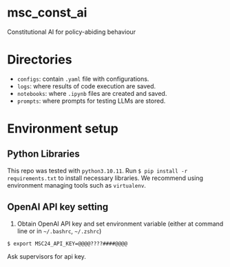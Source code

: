 # msc_const_ai
Constitutional AI for policy-abiding behaviour

# Directories
* `configs`: contain `.yaml` file with configurations.
* `logs`: where results of code execution are saved.
* `notebooks`: where `.ipynb` files are created and saved.
* `prompts`: where prompts for testing LLMs are stored.

# Environment setup

## Python Libraries
This repo was tested with `python3.10.11`.
Run `$ pip install -r requirements.txt` to install necessary libraries.
We recommend using environment managing tools such as `virtualenv`.

## OpenAI API key setting
1. Obtain OpenAI API key and set environment variable (either at command line or in `~/.bashrc`, `~/.zshrc`)
```
$ export MSC24_API_KEY=@@@@????####@@@@
```

Ask supervisors for api key.



